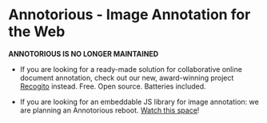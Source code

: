 # Annotorious - Image Annotation for the Web

**ANNOTORIOUS IS NO LONGER MAINTAINED**

* If you are looking for a ready-made solution for collaborative online document annotation, check out our new, award-winning project [Recogito](https://recogito.pelagios.org) instead. Free. Open source. Batteries included.

* If you are looking for an embeddable JS library for image annotation: we are planning an Annotorious reboot. [Watch this space](https://github.com/pelagios/annotorious)!
